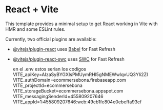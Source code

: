 # React + Vite

This template provides a minimal setup to get React working in Vite with HMR and some ESLint rules.

Currently, two official plugins are available:

- [@vitejs/plugin-react](https://github.com/vitejs/vite-plugin-react/blob/main/packages/plugin-react/README.md) uses [Babel](https://babeljs.io/) for Fast Refresh
- [@vitejs/plugin-react-swc](https://github.com/vitejs/vite-plugin-react-swc) uses [SWC](https://swc.rs/) for Fast Refresh
  

  en el .env estos serian los codigos 
  VITE_apiKey=AIzaSyBYGXIsPMUymRHl5gNMEWwlqvUQ3YIi2ZI
VITE_authDomain=ecommersebona.firebaseapp.com
VITE_projectId=ecommersebona
VITE_storageBucket=ecommersebona.appspot.com
VITE_messagingSenderId=455809207646
VITE_appId=1:455809207646:web:49cb1fe804e0ebeffa93cf

